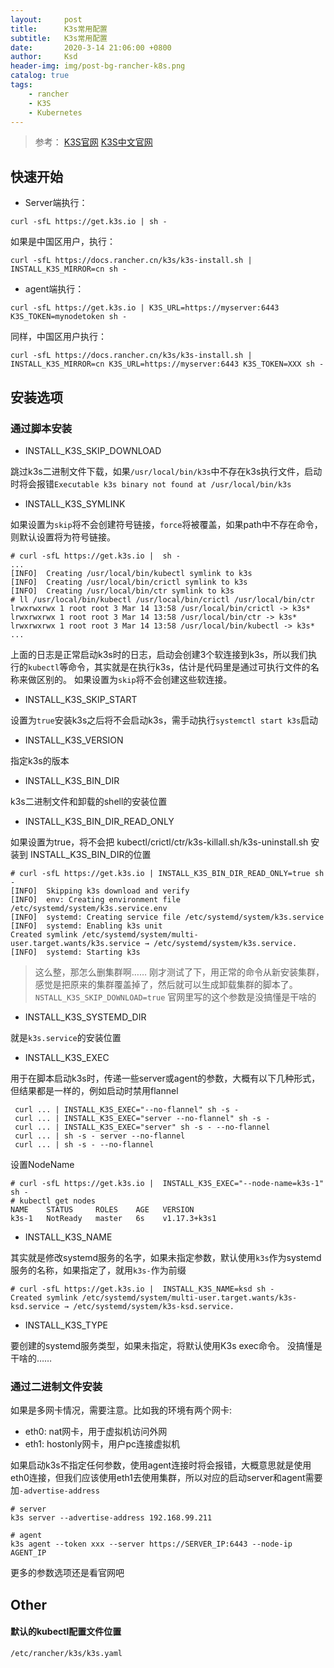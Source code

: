 ```yaml
---
layout:     post
title:      K3s常用配置
subtitle:   K3s常用配置
date:       2020-3-14 21:06:00 +0800
author:     Ksd
header-img: img/post-bg-rancher-k8s.png
catalog: true
tags:
    - rancher
    - K3S
    - Kubernetes
---
```

> 参考：
> [K3S官网](https://rancher.com/docs/k3s/latest/en/)
> [K3S中文官网](https://docs.rancher.cn/k3s/)



## 快速开始
- Server端执行：

```
curl -sfL https://get.k3s.io | sh -
```
如果是中国区用户，执行：
```
curl -sfL https://docs.rancher.cn/k3s/k3s-install.sh | INSTALL_K3S_MIRROR=cn sh -
```
- agent端执行：

```
curl -sfL https://get.k3s.io | K3S_URL=https://myserver:6443 K3S_TOKEN=mynodetoken sh -
```
同样，中国区用户执行：
```
curl -sfL https://docs.rancher.cn/k3s/k3s-install.sh | INSTALL_K3S_MIRROR=cn K3S_URL=https://myserver:6443 K3S_TOKEN=XXX sh -
```

## 安装选项
### 通过脚本安装

- INSTALL_K3S_SKIP_DOWNLOAD

跳过k3s二进制文件下载，如果`/usr/local/bin/k3s`中不存在k3s执行文件，启动时将会报错`Executable k3s binary not found at /usr/local/bin/k3s`

- INSTALL_K3S_SYMLINK

如果设置为`skip`将不会创建符号链接，`force`将被覆盖，如果path中不存在命令，则默认设置将为符号链接。
```
# curl -sfL https://get.k3s.io |  sh -
...
[INFO]  Creating /usr/local/bin/kubectl symlink to k3s
[INFO]  Creating /usr/local/bin/crictl symlink to k3s
[INFO]  Creating /usr/local/bin/ctr symlink to k3s
# ll /usr/local/bin/kubectl /usr/local/bin/crictl /usr/local/bin/ctr
lrwxrwxrwx 1 root root 3 Mar 14 13:58 /usr/local/bin/crictl -> k3s*
lrwxrwxrwx 1 root root 3 Mar 14 13:58 /usr/local/bin/ctr -> k3s*
lrwxrwxrwx 1 root root 3 Mar 14 13:58 /usr/local/bin/kubectl -> k3s*
...
```
上面的日志是正常启动k3s时的日志，启动会创建3个软连接到k3s，所以我们执行的`kubectl`等命令，其实就是在执行k3s，估计是代码里是通过可执行文件的名称来做区别的。
如果设置为`skip`将不会创建这些软连接。

- INSTALL_K3S_SKIP_START

设置为`true`安装k3s之后将不会启动k3s，需手动执行`systemctl start k3s`启动

- INSTALL_K3S_VERSION

指定k3s的版本

- INSTALL_K3S_BIN_DIR

k3s二进制文件和卸载的shell的安装位置

- INSTALL_K3S_BIN_DIR_READ_ONLY

如果设置为true，将不会把 kubectl/crictl/ctr/k3s-killall.sh/k3s-uninstall.sh 安装到 INSTALL_K3S_BIN_DIR的位置
```
# curl -sfL https://get.k3s.io | INSTALL_K3S_BIN_DIR_READ_ONLY=true sh -
[INFO]  Skipping k3s download and verify
[INFO]  env: Creating environment file /etc/systemd/system/k3s.service.env
[INFO]  systemd: Creating service file /etc/systemd/system/k3s.service
[INFO]  systemd: Enabling k3s unit
Created symlink /etc/systemd/system/multi-user.target.wants/k3s.service → /etc/systemd/system/k3s.service.
[INFO]  systemd: Starting k3s
```
> 这么整，那怎么删集群啊…… 
刚才测试了下，用正常的命令从新安装集群，感觉是把原来的集群覆盖掉了，然后就可以生成卸载集群的脚本了。
`NSTALL_K3S_SKIP_DOWNLOAD=true` 官网里写的这个参数是没搞懂是干啥的

- INSTALL_K3S_SYSTEMD_DIR

就是`k3s.service`的安装位置

- INSTALL_K3S_EXEC

用于在脚本启动k3s时，传递一些server或agent的参数，大概有以下几种形式，但结果都是一样的，例如启动时禁用flannel
```
 curl ... | INSTALL_K3S_EXEC="--no-flannel" sh -s -
 curl ... | INSTALL_K3S_EXEC="server --no-flannel" sh -s -
 curl ... | INSTALL_K3S_EXEC="server" sh -s - --no-flannel
 curl ... | sh -s - server --no-flannel
 curl ... | sh -s - --no-flannel
```
设置NodeName
```
# curl -sfL https://get.k3s.io |  INSTALL_K3S_EXEC="--node-name=k3s-1" sh -
# kubectl get nodes
NAME    STATUS     ROLES    AGE   VERSION
k3s-1   NotReady   master   6s    v1.17.3+k3s1
```

- INSTALL_K3S_NAME

其实就是修改systemd服务的名字，如果未指定参数，默认使用`k3s`作为systemd服务的名称，如果指定了，就用`k3s-`作为前缀
```
# curl -sfL https://get.k3s.io |  INSTALL_K3S_NAME=ksd sh -
Created symlink /etc/systemd/system/multi-user.target.wants/k3s-ksd.service → /etc/systemd/system/k3s-ksd.service.
```

- INSTALL_K3S_TYPE

要创建的systemd服务类型，如果未指定，将默认使用K3s exec命令。 
没搞懂是干啥的……

### 通过二进制文件安装
如果是多网卡情况，需要注意。比如我的环境有两个网卡:
- eth0: nat网卡，用于虚拟机访问外网
- eth1: hostonly网卡，用户pc连接虚拟机

如果启动k3s不指定任何参数，使用agent连接时将会报错，大概意思就是使用eth0连接，但我们应该使用eth1去使用集群，所以对应的启动server和agent需要加`-advertise-address`
```
# server
k3s server --advertise-address 192.168.99.211

# agent
k3s agent --token xxx --server https://SERVER_IP:6443 --node-ip AGENT_IP
```

更多的参数选项还是看官网吧


## Other
#### 默认的kubectl配置文件位置
```
/etc/rancher/k3s/k3s.yaml
```